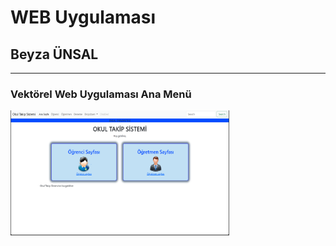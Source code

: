 # WEB Uygulaması
## Beyza ÜNSAL
<hr /><h3>Vektörel Web Uygulaması Ana Menü</h3>
<img src="Resimler/1.png" width="350" height="200" alt="Örnek Resim"/>
